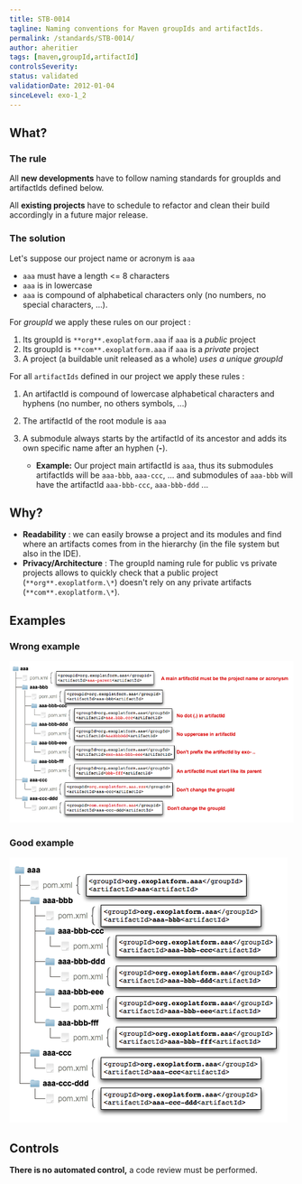 ```yaml
---
title: STB-0014
tagline: Naming conventions for Maven groupIds and artifactIds.
permalink: /standards/STB-0014/
author: aheritier
tags: [maven,groupId,artifactId]
controlsSeverity:
status: validated
validationDate: 2012-01-04
sinceLevel: exo-1_2
---
```


<a name="what"></a>
## What?

### <i class="fa fa-info-circle"></i> The rule

All **new developments** have to follow naming standards for groupIds and artifactIds defined below.

All **existing projects** have to schedule to refactor and clean their build accordingly in a future major release.

### <i class="fa fa-lightbulb-o"></i> The solution

Let's suppose our project name or acronym is `aaa`

  * `aaa` must have a length <= 8 characters
  * `aaa` is in lowercase
  * `aaa` is compound of alphabetical characters only (no numbers, no special characters, ...).

For *groupId* we apply these rules on our project :

1. Its groupId is `**org**.exoplatform.aaa` if `aaa` is a *public* project
2. Its groupId is `**com**.exoplatform.aaa` if `aaa` is a *private* project
3. A project (a buildable unit released as a whole) *uses a unique groupId*

For all `artifactIds` defined in our project we apply these rules :

1. An artifactId is compound of lowercase alphabetical characters and hyphens (no number, no others symbols, ...)
1. The artifactId of the root module is `aaa`
1. A submodule always starts by the artifactId of its ancestor and adds its own specific name after an hyphen (**-**).

    * **Example:** Our project main artifactId is `aaa`, thus its submodules artifactIds will be `aaa-bbb`, `aaa-ccc`, ... and
submodules of `aaa-bbb` will have the artifactId `aaa-bbb-ccc`, `aaa-bbb-ddd` ...

<a name="why"></a>
## Why?

* **Readability** : we can easily browse a project and its modules and find where an artifacts comes from in the hierarchy (in
the file system but also in the IDE).
* **Privacy/Architecture** : The groupId naming rule for public vs private projects allows to quickly check that a public project
(`**org**.exoplatform.\*`) doesn't rely on any private artifacts (`**com**.exoplatform.\*`).

<a name="examples"></a>
## Examples

<div class="panel panel-danger">
  <div class="panel-heading">
    <h3 class="panel-title"><i class="fa fa-thumbs-down pull-right"></i> Wrong example</h3>
  </div>
  <div class="panel-body">
<img src="/assets/standards/build/STB-0014-wrong.png"/>
  </div>
</div>


<div class="panel panel-success">
  <div class="panel-heading">
    <h3 class="panel-title"><i class="fa fa-thumbs-up pull-right"></i> Good example</h3>
  </div>
  <div class="panel-body">
<img src="/assets/standards/build/STB-0014-good.png"/>
  </div>
</div>


<a name="controls"></a>
## <i class="fa fa-shield"></i> Controls

<div class="alert alert-warning">
  <i class="fa fa-exclamation-triangle"></i> <strong>There is no automated control,</strong> a code review must be performed.
</div>

